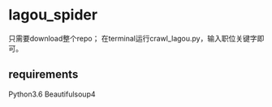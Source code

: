# lagou_spider

只需要download整个repo；
在terminal运行crawl_lagou.py，输入职位关键字即可。

## requirements
Python3.6
Beautifulsoup4
